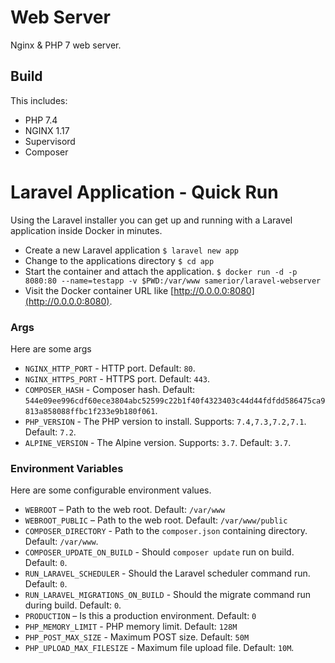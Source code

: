 # Web Server

Nginx & PHP 7 web server.

## Build 

This includes:
 - PHP 7.4
 - NGINX 1.17
 - Supervisord 
 - Composer

# Laravel Application - Quick Run

Using the Laravel installer you can get up and running with a Laravel application inside Docker in minutes.

- Create a new Laravel application `$ laravel new app`
- Change to the applications directory `$ cd app`
- Start the container and attach the application. `$ docker run -d -p 8080:80 --name=testapp -v $PWD:/var/www samerior/laravel-webserver`
- Visit the Docker container URL like [http://0.0.0.0:8080](http://0.0.0.0:8080). 

### Args

Here are some args

- `NGINX_HTTP_PORT` - HTTP port. Default: `80`.
- `NGINX_HTTPS_PORT` - HTTPS port. Default: `443`.
- `COMPOSER_HASH` - Composer hash. Default: `544e09ee996cdf60ece3804abc52599c22b1f40f4323403c44d44fdfdd586475ca9813a858088ffbc1f233e9b180f061`.
- `PHP_VERSION` - The PHP version to install. Supports: `7.4,7.3,7.2,7.1`. Default: `7.2`.
- `ALPINE_VERSION` - The Alpine version. Supports: `3.7`. Default: `3.7`.

### Environment Variables

Here are some configurable environment values.

- `WEBROOT` – Path to the web root. Default: `/var/www`
- `WEBROOT_PUBLIC` – Path to the web root. Default: `/var/www/public`
- `COMPOSER_DIRECTORY` - Path to the `composer.json` containing directory. Default: `/var/www`.
- `COMPOSER_UPDATE_ON_BUILD` - Should `composer update` run on build. Default: `0`.
- `RUN_LARAVEL_SCHEDULER` - Should the Laravel scheduler command run. Default: `0`.
- `RUN_LARAVEL_MIGRATIONS_ON_BUILD` - Should the migrate command run during build. Default: `0`.
- `PRODUCTION` – Is this a production environment. Default: `0`
- `PHP_MEMORY_LIMIT` - PHP memory limit. Default: `128M`
- `PHP_POST_MAX_SIZE` - Maximum POST size. Default: `50M`
- `PHP_UPLOAD_MAX_FILESIZE` - Maximum file upload file. Default: `10M`.
